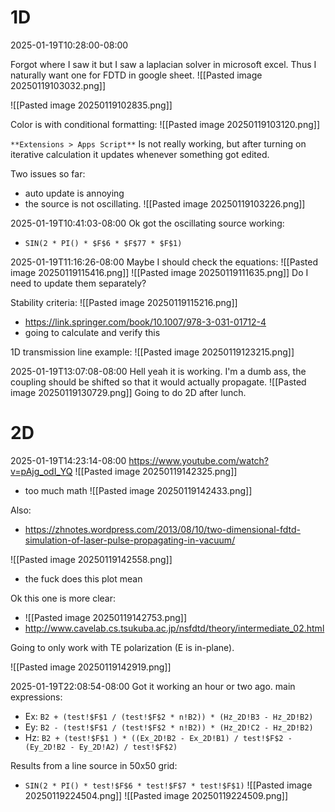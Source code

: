 # 1D

2025-01-19T10:28:00-08:00

Forgot where I saw it but I saw a laplacian solver in microsoft excel. Thus I naturally want one for FDTD in google sheet.
![[Pasted image 20250119103032.png]]

![[Pasted image 20250119102835.png]]

Color is with conditional formatting:
![[Pasted image 20250119103120.png]]

`**Extensions > Apps Script**` Is not really working, but after turning on iterative calculation it updates whenever something got edited.

Two issues so far:
- auto update is annoying
- the source is not oscillating.
![[Pasted image 20250119103226.png]]

2025-01-19T10:41:03-08:00
Ok got the oscillating source working:
- `SIN(2 * PI() * $F$6 * $F$77 * $F$1)`


2025-01-19T11:16:26-08:00
Maybe I should check the equations:
![[Pasted image 20250119115416.png]]
![[Pasted image 20250119111635.png]]
Do I need to update them separately?

Stability criteria:
![[Pasted image 20250119115216.png]]
- https://link.springer.com/book/10.1007/978-3-031-01712-4
- going to calculate and verify this

1D transmission line example:
![[Pasted image 20250119123215.png]]

2025-01-19T13:07:08-08:00
Hell yeah it is working. I'm a dumb ass, the coupling should be shifted so that it would actually propagate.
![[Pasted image 20250119130729.png]]
Going to do 2D after lunch.

# 2D
2025-01-19T14:23:14-08:00
https://www.youtube.com/watch?v=pAjg_odI_YQ
![[Pasted image 20250119142325.png]]
- too much math
![[Pasted image 20250119142433.png]]

Also:
- https://zhnotes.wordpress.com/2013/08/10/two-dimensional-fdtd-simulation-of-laser-pulse-propagating-in-vacuum/

![[Pasted image 20250119142558.png]]
- the fuck does this plot mean

Ok this one is more clear:
- ![[Pasted image 20250119142753.png]]
- http://www.cavelab.cs.tsukuba.ac.jp/nsfdtd/theory/intermediate_02.html


Going to only work with TE polarization (E is in-plane).

![[Pasted image 20250119142919.png]]

2025-01-19T22:08:54-08:00
Got it working an hour or two ago.
main expressions:
- Ex: `B2 + (test!$F$1 / (test!$F$2 * n!B2)) * (Hz_2D!B3 - Hz_2D!B2)`
- Ey: `B2 - (test!$F$1 / (test!$F$2 * n!B2)) * (Hz_2D!C2 - Hz_2D!B2)`
- Hz: `B2 + (test!$F$1 ) * ((Ex_2D!B2 - Ex_2D!B1) / test!$F$2 - (Ey_2D!B2 - Ey_2D!A2) / test!$F$2)`

Results from a line source in 50x50 grid:
- `SIN(2 * PI() * test!$F$6 * test!$F$7 * test!$F$1)`
![[Pasted image 20250119224504.png]]
![[Pasted image 20250119224509.png]]

